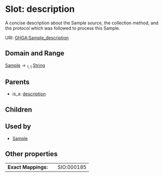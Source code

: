 
# Slot: description


A concise description about the Sample source, the collection method, and the protocol which was followed to process this Sample.

URI: [GHGA:Sample_description](https://w3id.org/GHGA/Sample_description)


## Domain and Range

[Sample](Sample.md) &#8594;  <sub>1..1</sub> [String](types/String.md)

## Parents

 *  is_a: [description](description.md)

## Children


## Used by

 * [Sample](Sample.md)

## Other properties

|  |  |  |
| --- | --- | --- |
| **Exact Mappings:** | | SIO:000185 |

